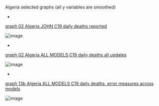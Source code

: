 Algeria selected graphs (all y variables are smoothed) 

*

[graph 02 Algeria JOHN C19 daily deaths reported](https://github.com/pourmalek/CovidLongitudinal/blob/main/output/countries/Algeria/graph%2002%20Algeria%20JOHN%20C19%20daily%20deaths%20reported.pdf)

![image](https://github.com/pourmalek/CovidLongitudinal/assets/30849720/3b9c1dc1-402f-4a91-9d1a-b0b8d3b3157a)

*

[graph 02 Algeria ALL MODELS C19 daily deaths all updates](https://github.com/pourmalek/CovidLongitudinal/blob/main/output/countries/Algeria/graph%2002%20Algeria%20ALL%20MODELS%20C19%20daily%20deaths%20all%20updates.pdf)

![image](https://github.com/pourmalek/CovidLongitudinal/assets/30849720/8e3f59d4-3f1b-47a4-8ead-fde5a45e7777)

*

[graph 13b Algeria ALL MODELS C19 daily deaths, error measures across models](https://github.com/pourmalek/CovidLongitudinal/blob/main/output/countries/Algeria/graph%2013b%20Algeria%20ALL%20MODELS%20C19%20daily%20deaths%2C%20error%20measures%20across%20models.pdf)

![image](https://github.com/pourmalek/CovidLongitudinal/assets/30849720/1b967caa-8925-4eb7-91f4-8ff0c2f2f4b9)
